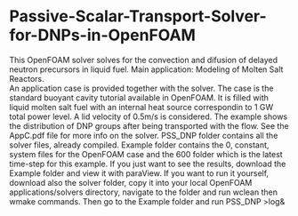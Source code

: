 # Passive-Scalar-Transport-Solver-for-DNPs-in-OpenFOAM
This OpenFOAM solver solves for the convection and difusion of delayed neutron precursors in liquid fuel.
Main application: Modeling of Molten Salt Reactors.  
An application case is provided together with the solver. The case is the standard buoyant cavity tutorial available in OpenFOAM. It is filled with liquid molten salt fuel with an internal heat source correspondin to 1 GW total power level. A lid velocity of 0.5m/s is considered. The example shows the distribution of DNP groups after being transported with the flow. 
See the AppC.pdf file for more info on the solver. 
PSS_DNP folder contains all the solver files, already compiled. Example folder contains the 0, constant, system files for the OpenFOAM case and the 600 folder which is the latest time-step for this example. If you just want to see the results, download the Example folder and view it with paraView. If you want to run it yourself, download also the solver folder, copy it into your local OpenFOAM applications/solvers directory, navigate to the folder and run wclean then wmake commands. Then go to the Example folder and run PSS_DNP >log&
